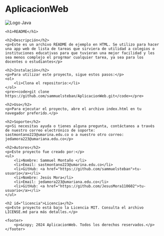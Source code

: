 # AplicacionWeb
![Logo Java](https://seeklogo.com/images/J/java-logo-7833D1D21A-seeklogo.com.png)

    <h1>README</h1>
    
    <h2>Descripción</h2>
    <p>Este es un archivo README de ejemplo en HTML. Se utilizo para hacer una app web de lista de tareas que sirviera de utilidad a colegios o instituciones educativas para que tuvieran una mejor facilidad y les sea menos complejo el progrmar cualquier tarea, ya sea para los docentes o estudiantes</p>
    
    <h2>Instalación</h2>
    <p>Para utilizar este proyecto, sigue estos pasos:</p>
    <ol>
        <li>Clona el repositorio:</li>
    </ol>
    <pre><code>git clone https://github.com/sammuelsteban/AplicacionWeb.git</code></pre>
    
    <h2>Uso</h2>
    <p>Para ejecutar el proyecto, abre el archivo index.html en tu navegador preferido.</p>
    
    <h2>Soporte</h2>
    <p>Si necesitas ayuda o tienes alguna pregunta, contáctanos a través de nuestro correo electrónico de soporte: sastmontano223@umarina.edu.co o a nuestro otro correo: jedamora223@umariana.edu.co</p>
    
    <h2>Autores</h2>
    <p>Este proyecto fue creado por:</p>
    <ul>
        <li>Nombre: Sammuel Montaño </li>
        <li>Email: sastmontano223@umarina.edu.co</li>
        <li>GitHub: <a href="https://github.com/sammuelsteban">tu-usuario</a></li>
        <li>Nombre: Jesús Mora</li>
        <li>Email: jedamora223@umariana.edu.co</li>
        <li>GitHub: <a href="https://github.com/JesusMora110602">tu-usuario</a></li>
    </ul>

    <h2 id="licencia">Licencia</h2>
    <p>Este proyecto está bajo la Licencia MIT. Consulta el archivo LICENSE.md para más detalles.</p>

    <footer>
        <p>&copy; 2024 AplicacionWeb. Todos los derechos reservados.</p>
    </footer>
</body>
</html>
